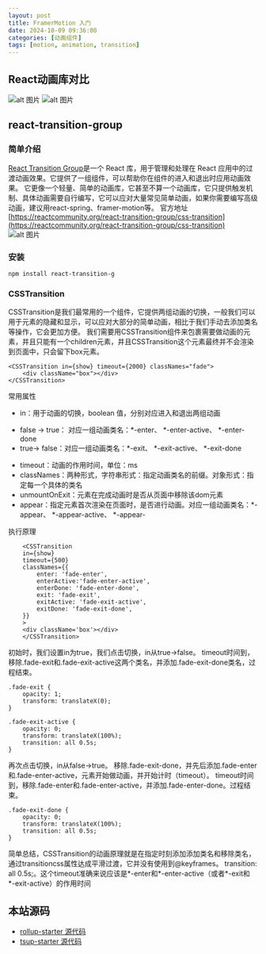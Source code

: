 ```yaml
---
layout: post
title: FramerMotion 入门
date: 2024-10-09 09:36:00
categories: [动画组件]
tags: [motion, animation, transition]
---
```


## React动画库对比
![alt 图片](http://www.cdnstatic.cn/fifo2024/framer-motion-starter-1.png)
![alt 图片](http://www.cdnstatic.cn/fifo2024/framer-motion-starter-2.png)

## react-transition-group
### 简单介绍
[React Transition Group](https://www.npmjs.com/package/react-transition-group)是一个 React 库，用于管理和处理在 React 应用中的过渡动画效果。它提供了一组组件，可以帮助你在组件的进入和退出时应用动画效果。
它更像一个轻量、简单的动画库，它甚至不算一个动画库，它只提供触发机制、具体动画需要自行编写，它可以应对大量常见简单动画，如果你需要编写高级动画，建议用react-spring、framer-motion等。
官方地址 [https://reactcommunity.org/react-transition-group/css-transition](https://reactcommunity.org/react-transition-group/css-transition)
![alt 图片](http://www.cdnstatic.cn/fifo2024/framer-motion-starter-3.png)

### 安装
```
npm install react-transition-g
```

### CSSTransition
CSSTransition是我们最常用的一个组件，它提供两组动画的切换，一般我们可以用于元素的隐藏和显示，可以应对大部分的简单动画，相比于我们手动去添加类名等操作，它会更加方便。
我们需要用CSSTransition组件来包裹需要做动画的元素，并且只能有一个children元素，并且CSSTransition这个元素最终并不会渲染到页面中，只会留下box元素。
```
<CSSTransition in={show} timeout={2000} classNames="fade">
	<div className="box"></div>
</CSSTransition>
```

常用属性
- in：用于动画的切换，boolean 值，分别对应进入和退出两组动画
* false -> true： 对应一组动画类名：*-enter、 *-enter-active、 *-enter-done
* true-> false：对应一组动画类名：*-exit、 *-exit-active、 *-exit-done
- timeout：动画的作用时间，单位：ms
- classNames：两种形式，字符串形式：指定动画类名的前缀。对象形式：指定每一个具体的类名
- unmountOnExit：元素在完成动画时是否从页面中移除该dom元素
- appear：指定元素首次渲染在页面时，是否进行动画。对应一组动画类名：*-appear、 *-appear-active、 *-appear-

执行原理
```
    <CSSTransition
    in={show}
    timeout={500}
    classNames={{
        enter: 'fade-enter',
        enterActive:'fade-enter-active',
        enterDone: 'fade-enter-done',
        exit: 'fade-exit',
        exitActive: 'fade-exit-active',
        exitDone: 'fade-exit-done',
    }}
    >
    <div className='box'></div>
    </CSSTransition>
```

初始时，我们设置in为true，我们点击切换，in从true->false。
timeout时间到，移除.fade-exit和.fade-exit-active这两个类名，并添加.fade-exit-done类名，过程结束。
```
.fade-exit {
    opacity: 1;
    transform: translateX(0);
}

.fade-exit-active {
    opacity: 0;
    transform: translateX(100%);
    transition: all 0.5s;
}
```

再次点击切换，in从false->true。
移除.fade-exit-done，并先后添加.fade-enter和.fade-enter-active，元素开始做动画，并开始计时（timeout）。
timeout时间到，移除.fade-enter和.fade-enter-active，并添加.fade-enter-done。过程结束。

```
.fade-exit-done {
    opacity: 0;
    transform: translateX(100%);
    transition: all 0.5s;
}
```

简单总结，CSSTransition的动画原理就是在指定时刻添加添加类名和移除类名，通过transitioncss属性达成平滑过渡，它并没有使用到@keyframes。
transition: all 0.5s;。这个timeout准确来说应该是*-enter和*-enter-active（或者*-exit和 *-exit-active）的作用时间

## 本站源码
- [rollup-starter 源代码](https://github.com/fifo2024/rollup-starter)
- [tsup-starter 源代码](https://github.com/fifo2024/tsup-starter)
